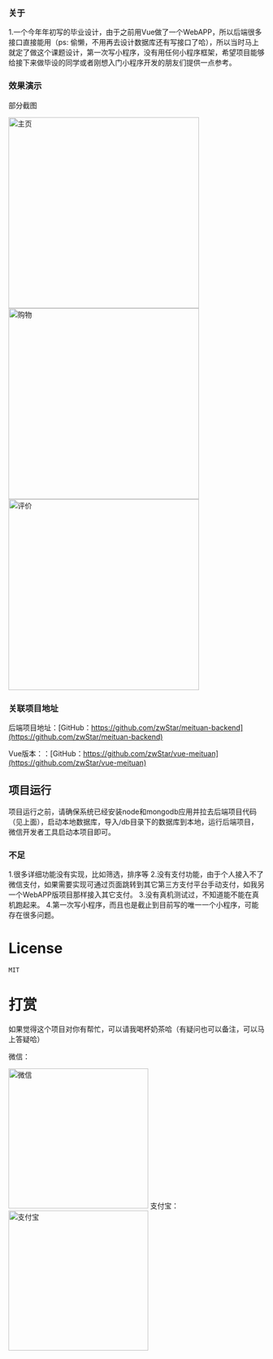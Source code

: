 
### 关于
1.一个今年年初写的毕业设计，由于之前用Vue做了一个WebAPP，所以后端很多接口直接能用（ps: 偷懒，不用再去设计数据库还有写接口了哈），所以当时马上就定了做这个课题设计，第一次写小程序，没有用任何小程序框架，希望项目能够给接下来做毕设的同学或者刚想入门小程序开发的朋友们提供一点参考。

### 效果演示
部分截图

<img src="https://github.com/zwStar/wechat-app-meituan/screenshots/index.gif" width="375" alt="主页"/>

<img src="https://github.com/zwStar/wechat-app-meituan/screenshots/shop.gif" width="375" alt="购物"/>

<img src="https://github.com/zwStar/wechat-app-meituan/screenshots/comment.gif" width="375" alt="评价"/>

### 关联项目地址

后端项目地址：[GitHub：https://github.com/zwStar/meituan-backend](https://github.com/zwStar/meituan-backend)

Vue版本：：[GitHub：https://github.com/zwStar/vue-meituan](https://github.com/zwStar/vue-meituan)

## 项目运行

项目运行之前，请确保系统已经安装node和mongodb应用并拉去后端项目代码（见上面），启动本地数据库，导入/db目录下的数据库到本地，运行后端项目，微信开发者工具启动本项目即可。


### 不足
1.很多详细功能没有实现，比如筛选，排序等
2.没有支付功能，由于个人接入不了微信支付，如果需要实现可通过页面跳转到其它第三方支付平台手动支付，如我另一个WebAPP版项目那样接入其它支付。
3.没有真机测试过，不知道能不能在真机跑起来。
4.第一次写小程序，而且也是截止到目前写的唯一一个小程序，可能存在很多问题。

# License
    MIT

# 打赏
如果觉得这个项目对你有帮忙，可以请我喝杯奶茶哈（有疑问也可以备注，可以马上答疑哈）

微信：

<img src="https://github.com/zwStar/vue-meituan/blob/v2.0/screenshots/weChat.jpg" width="275" alt="微信"/>
支付宝：

<img src="https://github.com/zwStar/vue-meituan/blob/v2.0/screenshots/alipay.jpg" width="275" alt="支付宝"/>









